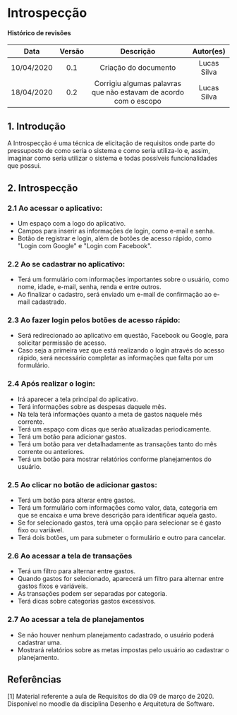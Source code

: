 # Introspecção

#### Histórico de revisões
|   Data   |  Versão  |        Descrição       |          Autor(es)          |
|:--------:|:--------:|:----------------------:|:---------------------------:|
|10/04/2020|   0.1    | Criação do documento  |  Lucas Silva  |
|18/04/2020|   0.2    | Corrigiu algumas palavras que não estavam de acordo com o escopo  |  Lucas Silva  |

## 1. Introdução

A Introspecção é uma técnica de elicitação de requisitos onde parte do pressuposto de como seria o sistema e como seria utiliza-lo e, assim, imaginar como seria utilizar o sistema e todas possíveis funcionalidades que possui.

## 2. Introspecção

### 2.1 Ao acessar o aplicativo:

* Um espaço com a logo do aplicativo.
* Campos para inserir as informações de login, como e-mail e senha.
* Botão de registrar e login, além de botões de acesso rápido, como "Login com Google" e "Login com Facebook".

### 2.2 Ao se cadastrar no aplicativo:

* Terá um formulário com informações importantes sobre o usuário, como nome, idade, e-mail, senha, renda e entre outros.
* Ao finalizar o cadastro, será enviado um e-mail de confirmação ao e-mail cadastrado.

### 2.3 Ao fazer login pelos botões de acesso rápido:

* Será redirecionado ao aplicativo em questão, Facebook ou Google, para solicitar permissão de acesso. 
* Caso seja a primeira vez que está realizando o login através do acesso rápido, será necessário completar as informações que falta por um formulário.

### 2.4 Após realizar o login:

* Irá aparecer a tela principal do aplicativo.
* Terá informações sobre as despesas daquele mês.
* Na tela terá informações quanto a meta de gastos naquele mês corrente.
* Terá um espaço com dicas que serão atualizadas periodicamente.
* Terá um botão para adicionar gastos.
* Terá um botão para ver detalhadamente as transações tanto do mês corrente ou anteriores.
* Terá um botão para mostrar relatórios conforme planejamentos do usuário.

### 2.5 Ao clicar no botão de adicionar gastos:

* Terá um botão para alterar entre gastos.
* Terá um formulário com informações como valor, data, categoria em que se encaixa e uma breve descrição para identificar aquela gasto.
* Se for selecionado gastos, terá uma opção para selecionar se é gasto fixo ou variável.
* Terá dois botões, um para submeter o formulário e outro para cancelar.

### 2.6 Ao acessar a tela de transações

* Terá um filtro para alternar entre gastos.
* Quando gastos for selecionado, aparecerá um filtro para alternar entre gastos fixos e variáveis.
* As transações podem ser separadas por categoria.
* Terá dicas sobre categorias gastos excessivos.
  
### 2.7 Ao acessar a tela de planejamentos

* Se não houver nenhum planejamento cadastrado, o usuário poderá cadastrar uma.
* Mostrará relatórios sobre as metas impostas pelo usuário ao cadastrar o planejamento.

## Referências

[1] Material referente a aula de Requisitos do dia 09 de março de 2020. Disponível no moodle da disciplina Desenho e Arquitetura de Software.<br>
